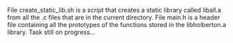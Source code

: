 File create_static_lib.sh is a script that creates a static library called liball.a from all the .c files that are in the current directory.
File main.h is a header file containing all the prototypes of the functions stored in the libholberton.a library.
Task still on progress...
